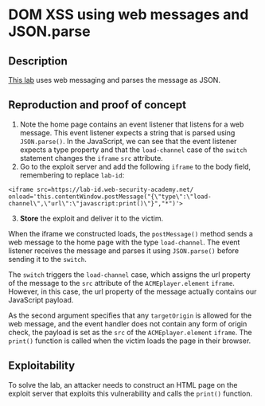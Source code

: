 # DOM XSS using web messages and JSON.parse

## Description

[This lab](https://portswigger.net/web-security/dom-based/controlling-the-web-message-source/lab-dom-xss-using-web-messages-and-json-parse) uses web messaging and parses the message as JSON.  

## Reproduction and proof of concept

1. Note the home page contains an event listener that listens for a web message. This event listener expects a string that is parsed using `JSON.parse()`. In the JavaScript, we can see that the event listener expects a type property and that the `load-channel` case of the `switch` statement changes the `iframe` `src` attribute.
2. Go to the exploit server and add the following `iframe` to the body field, remembering to replace `lab-id`:

```text
<iframe src=https://lab-id.web-security-academy.net/ onload='this.contentWindow.postMessage("{\"type\":\"load-channel\",\"url\":\"javascript:print()\"}","*")'>
```

3. **Store** the exploit and deliver it to the victim.

When the iframe we constructed loads, the `postMessage()` method sends a web message to the home page with the type `load-channel`. The event listener receives the message and parses it using `JSON.parse()` before sending it to the `switch`.

The `switch` triggers the `load-channel` case, which assigns the url property of the message to the `src` attribute of the `ACMEplayer.element` `iframe`. However, in this case, the url property of the message actually contains our JavaScript payload.

As the second argument specifies that any `targetOrigin` is allowed for the web message, and the event handler does not contain any form of origin check, the payload is set as the `src` of the `ACMEplayer.element` `iframe`. The `print()` function is called when the victim loads the page in their browser.

## Exploitability

To solve the lab, an attacker needs to construct an HTML page on the exploit server that exploits this vulnerability and calls the `print()` function.
